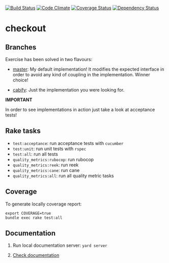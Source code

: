 [![Build Status](https://travis-ci.org/dsaenztagarro/checkout.svg?branch=cabify)](https://travis-ci.org/dsaenztagarro/checkout)
[![Code Climate](https://codeclimate.com/github/dsaenztagarro/checkout/badges/gpa.svg)](https://codeclimate.com/github/dsaenztagarro/checkout)
[![Coverage Status](https://coveralls.io/repos/dsaenztagarro/checkout/badge.svg?branch=cabify&service=github)](https://coveralls.io/github/dsaenztagarro/checkout?branch=cabify)
[![Dependency Status](https://gemnasium.com/dsaenztagarro/checkout.svg)](https://gemnasium.com/dsaenztagarro/checkout)

# checkout

Branches
--------

Exercise has been solved in two flavours:

- [master][1]: My default implementation! It modifies the expected interface in 
    order to avoid any kind of coupling in the implementation. Winner choice!

- [cabify][2]: Just the implementation you were looking for.

**IMPORTANT**

In order to see implementations in action just take a look at acceptance tests!


Rake tasks
----------

- `test:acceptance`: run acceptance tests with `cucumber`
- `test:unit`: run unit tests with `rspec`
- `test:all`: run all tests 
- `quality_metrics:rubocop`: run rubocop
- `quality_metrics:reek`: run reek
- `quality_metrics:cane`: run cane
- `quality_metrics:all`: run all quality metric tasks

Coverage
--------

To generate locally coverage report:

```
export COVERAGE=true
bundle exec rake test:all
```

Documentation
-------------

1. Run local documentation server: `yard server`

2. [Check documentation](http://localhost:8808)


[1]: https://github.com/dsaenztagarro/checkout/tree/master
[2]: https://github.com/dsaenztagarro/checkout/tree/cabify
